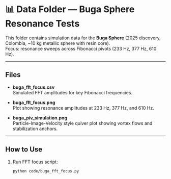 # 📊 Data Folder — Buga Sphere Resonance Tests

This folder contains simulation data for the **Buga Sphere** (2025 discovery, Colombia, ~10 kg metallic sphere with resin core).  
Focus: resonance sweeps across Fibonacci pivots (233 Hz, 377 Hz, 610 Hz).

---

## Files

- **buga_fft_focus.csv**  
  Simulated FFT amplitudes for key Fibonacci frequencies.  

- **buga_fft_focus.png**  
  Plot showing resonance amplitudes at 233 Hz, 377 Hz, and 610 Hz.  

- **buga_piv_simulation.png**  
  Particle-Image-Velocity style quiver plot showing vortex flows and stabilization anchors.  

---

## How to Use

1. Run FFT focus script:
   ```bash
   python code/buga_fft_focus.py
